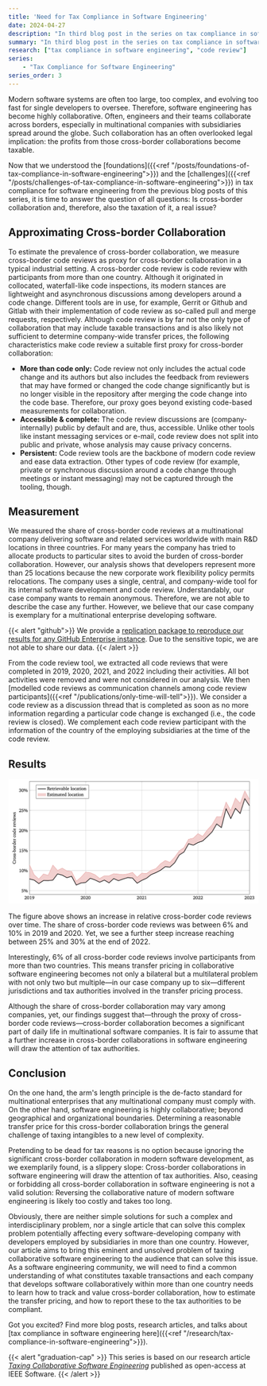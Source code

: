 ```yaml
---
title: 'Need for Tax Compliance in Software Engineering'
date: 2024-04-27
description: "In third blog post in the series on tax compliance in software engineering, we will estimate the prevelance of cross-border collaboration, and therefore, the need for tax compliance in software engineering by measuring cross-border code review in a multinational software company."
summary: "In third blog post in the series on tax compliance in software engineering, we will estimate the prevelance of cross-border collaboration, and therefore, the need for tax compliance in software engineering by measuring cross-border code review in a multinational software company."
research: ["tax compliance in software engineering", "code review"]
series: 
    - "Tax Compliance for Software Engineering"
series_order: 3
---
```


Modern software systems are often too large, too complex, and evolving too fast for single developers to oversee. Therefore, software engineering has become highly collaborative. Often, engineers and their teams collaborate across borders, especially in multinational companies with subsidiaries spread around the globe. Such collaboration has an often overlooked legal implication: the profits from those cross-border collaborations become taxable.

Now that we understood the [foundations]({{<ref "/posts/foundations-of-tax-compliance-in-software-engineering">}}) and the [challenges]({{<ref "/posts/challenges-of-tax-compliance-in-software-engineering">}}) in tax compliance for software engineering from the previous blog posts of this series, it is time to answer the question of all questions: Is cross-border collaboration and, therefore, also the taxation of it, a real issue?

## Approximating Cross-border Collaboration

To estimate the prevalence of cross-border collaboration, we measure cross-border code reviews as proxy for cross-border collaboration in a typical industrial setting. A cross-border code review is code review with participants from more than one country. Although it originated in collocated, waterfall-like code inspections, its modern stances are lightweight and asynchronous discussions among developers around a code change. Different tools are in use, for example, Gerrit or Github and Gitlab with their implementation of code review as so-called pull and merge requests, respectively. Although code review is by far not the only type of collaboration that may include taxable transactions and is also likely not sufficient to determine company-wide transfer prices, the following characteristics make code review a suitable first proxy for cross-border collaboration:

- **More than code only:** Code review not only includes the actual code change and its authors but also includes the feedback from reviewers that may have formed or changed the code change significantly but is no longer visible in the repository after merging the code change into the code base. Therefore, our proxy goes beyond existing code-based measurements for collaboration.
- **Accessible & complete:** The code review discussions are (company-internally) public by default and are, thus, accessible. Unlike other tools like instant messaging services or e-mail, code review does not split into public and private, whose analysis may cause privacy concerns.
- **Persistent:** Code review tools are the backbone of modern code review and ease data extraction. Other types of code review (for example, private or synchronous discussion around a code change through meetings or instant messaging) may not be captured through the tooling, though.

## Measurement

We measured the share of cross-border code reviews at a multinational company delivering software and related services worldwide with main R&D locations in three countries. For many years the company has tried to allocate products to particular sites to avoid the burden of cross-border collaboration. However, our analysis shows that developers represent more than 25 locations because the new corporate work flexibility policy permits relocations. The company uses a single, central, and company-wide tool for its internal software development and code review. Understandably, our case company wants to remain anonymous. Therefore, we are not able to describe the case any further. However, we believe that our case company is exemplary for a multinational enterprise developing software.

{{< alert "github">}}
We provide a [replication package to reproduce our results for any GitHub Enterprise instance](https://github.com/michaeldorner/tax_se). Due to the sensitive topic, we are not able to share our data.
{{< /alert >}}

From the code review tool, we extracted all code reviews that were completed in 2019, 2020, 2021, and 2022 including their activities. All bot activities were removed and were not considered in our analysis. We then [modelled code reviews as communication channels among code review participants]({{<ref "/publications/only-time-will-tell">}}). We consider a code review as a discussion thread that is completed as soon as no more information regarding a particular code change is exchanged (i.e., the code review is closed). We complement each code review participant with the information of the country of the employing subsidiaries at the time of the code review.

## Results

![Cross-border collaboration](cross-border-collaboration.png "The share of cross-border code review at our case company in the years 2019, 2020, 2021 and 2022 (black line) monthly sampled. Since not all historical locations of all code review participants could be reliably retrieved, the share of cross-border reviews could be more significant (indicated by the red area).")

The figure above shows an increase in relative cross-border code reviews over time. The share of cross-border code reviews was between 6% and 10% in 2019 and 2020. Yet, we see a further steep increase reaching between 25% and 30% at the end of 2022.

Interestingly, 6% of all cross-border code reviews involve participants from more than two countries. This means transfer pricing in collaborative software engineering becomes not only a bilateral but a multilateral problem with not only two but multiple—in our case company up to six—different jurisdictions and tax authorities involved in the transfer pricing process.

Although the share of cross-border collaboration may vary among companies, yet, our findings suggest that—through the proxy of cross-border code reviews—cross-border collaboration becomes a significant part of daily life in multinational software companies. It is fair to assume that a further increase in cross-border collaborations in software engineering will draw the attention of tax authorities.

## Conclusion

On the one hand, the arm's length principle is the de-facto standard for multinational enterprises that any multinational company must comply with. On the other hand, software engineering is highly collaborative; beyond geographical and organizational boundaries. Determining a reasonable transfer price for this cross-border collaboration brings the general challenge of taxing intangibles to a new level of complexity.

Pretending to be dead for tax reasons is no option because ignoring the significant cross-border collaboration in modern software development, as we exemplarily found, is a slippery slope: Cross-border collaborations in software engineering will draw the attention of tax authorities. Also, ceasing or forbidding all cross-border collaboration in software engineering is not a valid solution: Reversing the collaborative nature of modern software engineering is likely too costly and takes too long.

Obviously, there are neither simple solutions for such a complex and interdisciplinary problem, nor a single article that can solve this complex problem potentially affecting every software-developing company with developers employed by subsidiaries in more than one country. However, our article aims to bring this eminent and unsolved problem of taxing collaborative software engineering to the audience that can solve this issue. As a software engineering community, we will need to find a common understanding of what constitutes taxable transactions and each company that develops software collaboratively within more than one country needs to learn how to track and value cross-border collaboration, how to estimate the transfer pricing, and how to report these to the tax authorities to be compliant.

Got you excited? Find more blog posts, research articles, and talks about [tax compliance in software engineering here]({{<ref "/research/tax-compliance-in-software-engineering">}}).

{{< alert "graduation-cap" >}}
This series is based on our research article *[Taxing Collaborative Software Engineering](https://doi.ieeecomputersociety.org/10.1109/MS.2023.3346646)* published as open-access at IEEE Software.
{{< /alert >}}
